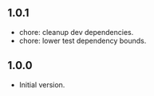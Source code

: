 ## 1.0.1
- chore: cleanup dev dependencies.
- chore: lower test dependency bounds.

## 1.0.0

- Initial version.